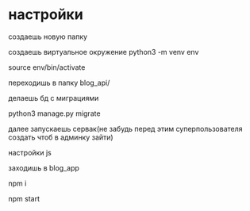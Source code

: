 # настройки

создаешь новую папку


создаешь виртуальное окружение python3 -m venv env

source env/bin/activate

переходишь в папку blog_api/

делаешь бд с миграциями

python3 manage.py migrate

далее запускаешь сервак(не забудь перед этим суперпользователя создать чтоб в админку зайти)


настройки js

заходишь в blog_app

npm i 

npm start
